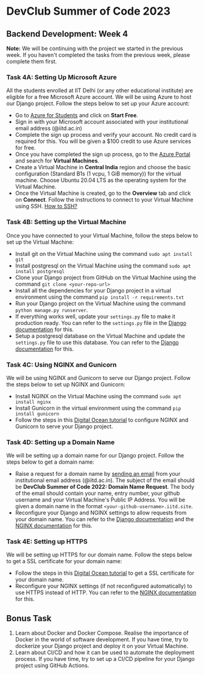 # DevClub Summer of Code 2023

## Backend Development: Week 4

**Note:** We will be continuing with the project we started in the previous week. If you haven't completed the tasks from the previous week, please complete them first.

### Task 4A: Setting Up Microsoft Azure
All the students enrolled at IIT Delhi (or any other educational institute) are eligible for a free Microsoft Azure account. We will be using Azure to host our Django project. Follow the steps below to set up your Azure account:
- Go to [Azure for Students](https://azure.microsoft.com/en-in/free/students/) and click on **Start Free**.
- Sign in with your Microsoft account associated with your institutional email address (@iitd.ac.in)
- Complete the sign up process and verify your account. No credit card is required for this. You will be given a $100 credit to use Azure services for free.
- Once you have completed the sign up process, go to the [Azure Portal](https://portal.azure.com/) and search for **Virtual Machines**.
- Create a Virtual Machine in **Central India** region and choose the basic configuration (Standard B1s (1 vcpu, 1 GiB memory)) for the virtual machine. Choose Ubuntu 20.04 LTS as the operating system for the Virtual Machine.
- Once the Virtual Machine is created, go to the **Overview** tab and click on **Connect**. Follow the instructions to connect to your Virtual Machine using SSH. [How to SSH?](https://docs.microsoft.com/en-us/azure/virtual-machines/linux/ssh-from-windows)

### Task 4B: Setting up the Virtual Machine
Once you have connected to your Virtual Machine, follow the steps below to set up the Virtual Machine:
- Install git on the Virtual Machine using the command `sudo apt install git`
- Install postgresql on the Virtual Machine using the command `sudo apt install postgresql`
- Clone your Django project from GitHub on the Virtual Machine using the command `git clone <your-repo-url>`
- Install all the dependencies for your Django project in a virtual environment using the command `pip install -r requirements.txt`
- Run your Django project on the Virtual Machine using the command `python manage.py runserver`.
- If everything works well, update your `settings.py` file to make it production ready. You can refer to the `settings.py` file in the [Django documentation](https://docs.djangoproject.com/en/3.2/ref/settings/) for this.
- Setup a postgresql database on the Virtual Machine and update the `settings.py` file to use this database. You can refer to the [Django documentation](https://docs.djangoproject.com/en/3.2/ref/databases/) for this.

### Task 4C: Using NGINX and Gunicorn
We will be using NGINX and Gunicorn to serve our Django project. Follow the steps below to set up NGINX and Gunicorn:
- Install NGINX on the Virtual Machine using the command `sudo apt install nginx`
- Install Gunicorn in the virtual environment using the command `pip install gunicorn`
- Follow the steps in this [Digital Ocean tutorial](https://www.digitalocean.com/community/tutorials/how-to-set-up-django-with-postgres-nginx-and-gunicorn-on-ubuntu-22-04) to configure NGINX and Gunicorn to serve your Django project.

### Task 4D: Setting up a Domain Name
We will be setting up a domain name for our Django project. Follow the steps below to get a domain name:
- Raise a request for a domain name by [sending an email](mailto:ee1211108@iitd.ac.in?subject=DevClub%20Summer%20of%20Code%202022:%20Domain%20Name%20Request&body=Name:%0D%0AEntry%20Number:%0D%0AGitHub%20Username:%0D%0AVM%20Public%20IP%20Address:) from your institutional email address (@iitd.ac.in). The subject of the email should be **DevClub Summer of Code 2022: Domain Name Request**. The body of the email should contain your name, entry number, your github username and your Virtual Machine's Public IP Address. You will be given a domain name in the format `<your-github-username>.iitd.site`.
- Reconfigure your Django and NGINX settings to allow requests from your domain name. You can refer to the [Django documentation](https://docs.djangoproject.com/en/3.2/ref/settings/#allowed-hosts) and the [NGINX documentation](https://docs.nginx.com/nginx/admin-guide/web-server/web-server/#setting-http-headers) for this.

### Task 4E: Setting up HTTPS
We will be setting up HTTPS for our domain name. Follow the steps below to get a SSL certificate for your domain name:
- Follow the steps in this [Digital Ocean tutorial](https://www.digitalocean.com/community/tutorials/how-to-secure-nginx-with-let-s-encrypt-on-ubuntu-20-04) to get a SSL certificate for your domain name.
- Reconfigure your NGINX settings (if not reconfigured automatically) to use HTTPS instead of HTTP. You can refer to the [NGINX documentation](https://docs.nginx.com/nginx/admin-guide/web-server/web-server/#setting-http-headers) for this.


## Bonus Task
1. Learn about Docker and Docker Compose. Realise the importance of Docker in the world of software development. If you have time, try to dockerize your Django project and deploy it on your Virtual Machine.
2. Learn about CI/CD and how it can be used to automate the deployment process. If you have time, try to set up a CI/CD pipeline for your Django project using GitHub Actions.